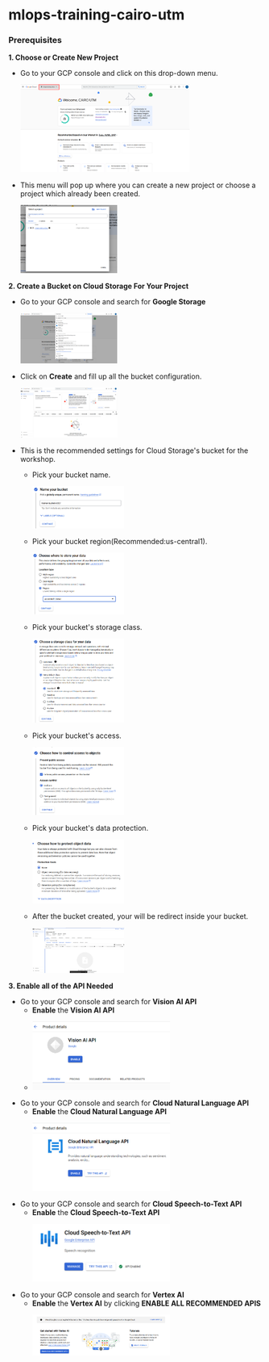 # mlops-training-cairo-utm

### Prerequisites

**1. Choose or Create New Project**

- Go to your GCP console and click on this drop-down menu.
  <p></p>
  <p align="left" width="100%">
    <img src="./05_Source/01_Prerequisites/01_Create_Project/01_dropdown_menu.png" alt="01_dropdown_menu" width="70%"/>
  </p>
  <p></p>
- This menu will pop up where you can create a new project or choose a project which already been created.
  <p></p>
  <p align="left" width="100%">
    <img src="./05_Source/01_Prerequisites/01_Create_Project/02_create_project.png" alt="02_create_project" width="40%"/>
  </p>
  <p></p>

**2. Create a Bucket on Cloud Storage For Your Project**

- Go to your GCP console and search for **Google Storage**
  <p></p>
  <p align="left" width="100%">
    <img src="./05_Source/01_Prerequisites/02_Cloud_Storage/01_GCP_Console.png" alt="01_GCP_Console" width="40%"/>
  </p>
  <p></p>

- Click on **Create** and fill up all the bucket configuration.
  <p></p>
  <p align="left" width="100%">
    <img src="./05_Source/01_Prerequisites/02_Cloud_Storage/02_create_bucket.png" alt="02_create_bucket" width="40%"/>
  </p>
  <p></p>
- This is the recommended settings for Cloud Storage's bucket for the workshop.
  - Pick your bucket name.
    <p></p>
    <p align="left" width="100%">
      <img src="./05_Source/01_Prerequisites/02_Cloud_Storage/03_01_bucket_name.png" alt="03_01_bucket_name" width="40%"/>
    </p>
    <p></p>
  - Pick your bucket region(Recommended:us-central1).
    <p></p>
    <p align="left" width="100%">
      <img src="./05_Source/01_Prerequisites/02_Cloud_Storage/03_02_bucket_region.png" alt="03_02_bucket_region" width="40%"/>
    </p>
    <p></p>
  - Pick your bucket's storage class.
    <p></p>
    <p align="left" width="100%">
      <img src="./05_Source/01_Prerequisites/02_Cloud_Storage/03_03_bucket_storage_class.png" alt="03_03_bucket_storage_class" width="40%"/>
    </p>
    <p></p>
  - Pick your bucket's access.
    <p></p>
    <p align="left" width="100%">
      <img src="./05_Source/01_Prerequisites/02_Cloud_Storage/03_04_bucket_control_access.png" alt="03_04_bucket_control_access" width="40%"/>
    </p>
    <p></p>
  - Pick your bucket's data protection.
    <p></p>
      <p align="left" width="100%">
        <img src="./05_Source/01_Prerequisites/02_Cloud_Storage/03_05_bucket_data_protection.png" alt="03_05_bucket_data_protection" width="40%"/>
      </p>
      <p></p>
  - After the bucket created, your will be redirect inside your bucket.
    <p></p>
    <p align="left" width="100%">
      <img src="./05_Source/01_Prerequisites/02_Cloud_Storage/04_bucket_created.png" alt="04_bucket_created" width="40%"/>
    </p>
    <p></p>

**3. Enable all of the API Needed**

- Go to your GCP console and search for **Vision AI API**
  - **Enable** the **Vision AI API**
  - <p></p>
    <p align="left" width="100%">
      <img src="./05_Source/01_Prerequisites/03_Enable_API/01_VISION_AI_API.png" alt="01_VISION_AI_API" width="60%"/>
    </p>
    <p></p>
- Go to your GCP console and search for **Cloud Natural Language API**
  - **Enable** the **Cloud Natural Language API**
    <p></p>
    <p align="left" width="100%">
      <img src="./05_Source/01_Prerequisites/03_Enable_API/02_CNL_API.png" alt="02_CNL_API" width="60%"/>
    </p>
    <p></p>
- Go to your GCP console and search for **Cloud Speech-to-Text API**
  - **Enable** the **Cloud Speech-to-Text API**
    <p></p>
    <p align="left" width="100%">
      <img src="./05_Source/01_Prerequisites/03_Enable_API/04_STT_AI_API.png" alt="04_STT_AI_API" width="60%"/>
    </p>
    <p></p>
- Go to your GCP console and search for **Vertex AI**
  - **Enable** the **Vertex AI** by clicking **ENABLE ALL RECOMMENDED APIS**
    <p></p>
    <p align="left" width="100%">
      <img src="./05_Source/01_Prerequisites/03_Enable_API/03_Vertex_AI_API.png" alt="03_Vertex_AI_API" width="60%"/>
    </p>
    <p></p>
